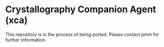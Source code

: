 # Crystallography Companion Agent (xca)
This repository is in the process of being ported. Please contact pmm for further information. 
